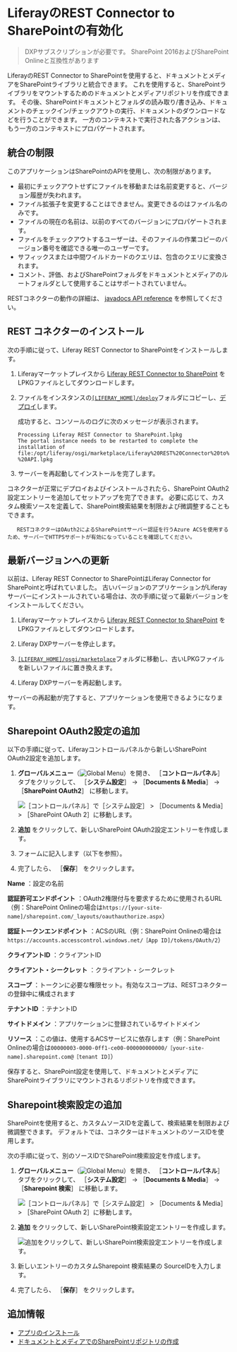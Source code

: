 # LiferayのREST Connector to SharePointの有効化

> DXPサブスクリプションが必要です。 SharePoint 2016およびSharePoint Onlineと互換性があります

LiferayのREST Connector to SharePointを使用すると、ドキュメントとメディアをSharePointライブラリと統合できます。 これを使用すると、SharePointライブラリをマウントするためのドキュメントとメディアリポジトリを作成できます。 その後、SharePointドキュメントとフォルダの読み取り/書き込み、ドキュメントのチェックイン/チェックアウトの実行、ドキュメントのダウンロードなどを行うことができます。 一方のコンテキストで実行された各アクションは、もう一方のコンテキストにプロパゲートされます。

<a name="統合の制限" />

## 統合の制限

このアプリケーションはSharePointのAPIを使用し、次の制限があります。

* 最初にチェックアウトせずにファイルを移動または名前変更すると、バージョン履歴が失われます。
* ファイル拡張子を変更することはできません。変更できるのはファイル名のみです。
* ファイルの現在の名前は、以前のすべてのバージョンにプロパゲートされます。
* ファイルをチェックアウトするユーザーは、そのファイルの作業コピーのバージョン番号を確認できる唯一のユーザーです。
* サフィックスまたは中間ワイルドカードのクエリは、包含のクエリに変換されます。
* コメント、評価、およびSharePointフォルダをドキュメントとメディアのルートフォルダとして使用することはサポートされていません。

RESTコネクターの動作の詳細は、 [javadocs API reference](https://docs.liferay.com/dxp/apps/sharepoint-rest/latest/javadocs/) を参照してください。

<a name="rest-コネクターのインストール" />

## REST コネクターのインストール

次の手順に従って、Liferay REST Connector to SharePointをインストールします。

1. Liferayマーケットプレイスから [Liferay REST Connector to SharePoint](https://web.liferay.com/marketplace/-/mp/application/105406871) をLPKGファイルとしてダウンロードします。

1. ファイルをインスタンスの[`[LIFERAY_HOME]/deploy`](../../../../installation-and-upgrades/reference/liferay-home.md)フォルダにコピーし、[デプロイ](../../../../system-administration/installing-and-managing-apps/installing-apps/installing-apps.md)します。

   成功すると、コンソールのログに次のメッセージが表示されます。

   ```
   Processing Liferay REST Connector to SharePoint.lpkg
   The portal instance needs to be restarted to complete the installation of file:/opt/liferay/osgi/marketplace/Liferay%20REST%20Connector%20to%20SharePoint%20-%20API.lpkg
   ```

1. サーバーを再起動してインストールを完了します。

コネクターが正常にデプロイおよびインストールされたら、SharePoint OAuth2設定エントリーを追加してセットアップを完了できます。 必要に応じて、カスタム検索ソースを定義して、SharePoint検索結果を制限および微調整することもできます。

```{important}
   RESTコネクターはOAuth2によるSharePointサーバー認証を行うAzure ACSを使用するため、サーバーでHTTPSサポートが有効になっていることを確認してください。
```

<a name="最新バージョンへの更新" />

## 最新バージョンへの更新

以前は、Liferay REST Connector to SharePointはLiferay Connector for SharePointと呼ばれていました。 古いバージョンのアプリケーションがLiferayサーバーにインストールされている場合は、次の手順に従って最新バージョンをインストールしてください。

1. Liferayマーケットプレイスから [Liferay REST Connector to SharePoint](https://web.liferay.com/marketplace/-/mp/application/105406871) をLPKGファイルとしてダウンロードします。

1. Liferay DXPサーバーを停止します。

1. [`[LIFERAY_HOME]/osgi/marketplace`](../../../../installation-and-upgrades/reference/liferay-home.md)フォルダに移動し、古いLPKGファイルを新しいファイルに置き換えます。

1. Liferay DXPサーバーを再起動します。

サーバーの再起動が完了すると、アプリケーションを使用できるようになります。

<a name="sharepoint-oauth2設定の追加" />

## Sharepoint OAuth2設定の追加

以下の手順に従って、Liferayコントロールパネルから新しいSharePoint OAuth2設定を追加します。

1. **グローバルメニュー**（![Global Menu](../../../../images/icon-applications-menu.png)）を開き、 ［**コントロールパネル**］ タブをクリックして、 ［**システム設定**］ &rarr; ［**Documents & Media**］ &rarr; ［**SharePoint OAuth2**］ に移動します。

   ![［コントロールパネル］で［システム設定］ > ［Documents & Media］ > ［SharePoint OAuth 2］に移動します。](./enabling-liferays-rest-connector-to-sharepoint/images/01.png)

1. **追加** をクリックして、新しいSharePoint OAuth2設定エントリーを作成します。

1. フォームに記入します（以下を参照）。

1. 完了したら、 ［**保存**］ をクリックします。

**Name** ：設定の名前

**認証許可エンドポイント** ：OAuth2権限付与を要求するために使用されるURL（例：SharePoint Onlineの場合は`https://[your-site-name]/sharepoint.com/_layouts/oauthauthorize.aspx`）

**認証トークンエンドポイント** ：ACSのURL（例：SharePoint Onlineの場合は`https://accounts.accesscontrol.windows.net/［App ID]/tokens/OAuth/2`）

**クライアントID** ：クライアントID

**クライアント・シークレット** ：クライアント・シークレット

**スコープ** ：トークンに必要な権限セット。有効なスコープは、RESTコネクターの登録中に構成されます

**テナントID** ：テナントID

**サイトドメイン** ：アプリケーションに登録されているサイトドメイン

**リソース** ：この値は、使用するACSサービスに依存します（例：SharePoint Onlineの場合は`00000003-0000-0ff1-ce00-000000000000/［your-site-name].sharepoint.com@［tenant ID]`）

保存すると、SharePoint設定を使用して、ドキュメントとメディアにSharePointライブラリにマウントされるリポジトリを作成できます。

<a name="sharepoint検索設定の追加" />

## Sharepoint検索設定の追加

SharePointを使用すると、カスタムソースIDを定義して、検索結果を制限および微調整できます。 デフォルトでは、コネクターはドキュメントのソースIDを使用します。

次の手順に従って、別のソースIDでSharePoint検索設定を作成します。

1. **グローバルメニュー**（![Global Menu](../../../../images/icon-applications-menu.png)）を開き、 ［**コントロールパネル**］ タブをクリックして、 ［**システム設定**］ &rarr; ［**Documents & Media**］ &rarr; ［**Sharepoint 検索**］ に移動します。

   ![［コントロールパネル］で［システム設定］ > ［Documents & Media］ > ［SharePoint OAuth 2］に移動します。](./enabling-liferays-rest-connector-to-sharepoint/images/02.png)

1. **追加** をクリックして、新しいSharePoint検索設定エントリーを作成します。

   ![追加をクリックして、新しいSharePoint検索設定エントリーを作成します。](./enabling-liferays-rest-connector-to-sharepoint/images/03.png)

1. 新しいエントリーのカスタムSharepoint 検索結果の SourceIDを入力します。

1. 完了したら、 ［**保存**］ をクリックします。

<a name="追加情報" />

## 追加情報

* [アプリのインストール](../../../../system-administration/installing-and-managing-apps/installing-apps/installing-apps.md)
* [ドキュメントとメディアでのSharePointリポジトリの作成](./creating-sharepoint-repositories-in-documents-and-media.md)
